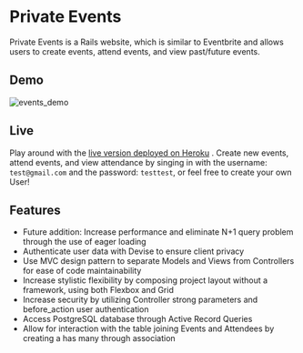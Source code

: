# Private Events

Private Events is a Rails website, which is similar to Eventbrite and allows users to create events, attend events, and view past/future events. 

## Demo

<img src='eve-demo.png' alt='events_demo'>

## Live

Play around with the [live version deployed on Heroku](https://agile-fortress-68521.herokuapp.com/events) . Create new events, attend events, and view attendance by singing in with the username: `test@gmail.com` and the password: `testtest`, or feel free to create your own User!

## Features

- Future addition: Increase performance and eliminate N+1 query problem through the use of eager loading
- Authenticate user data with Devise to ensure client privacy
- Use MVC design pattern to separate Models and Views from Controllers for ease of code maintainability
- Increase stylistic flexibility by composing project layout without a framework, using both Flexbox and Grid
- Increase security by utilizing Controller strong parameters and before_action user authentication
- Access PostgreSQL database through Active Record Queries
- Allow for interaction with the table joining Events and Attendees by creating a has many through association

